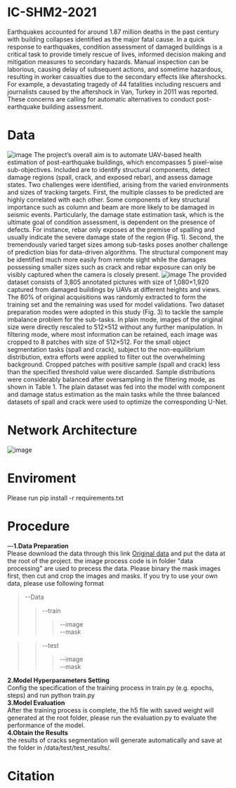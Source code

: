 # IC-SHM2-2021
Earthquakes accounted for around 1.87 million deaths in the past century with building collapses identified as the major fatal cause. In a quick response to earthquakes, condition assessment of damaged buildings is a critical task to provide timely rescue of lives, informed decision making and mitigation measures to secondary hazards. Manual inspection can be laborious, causing delay of subsequent actions, and sometime hazardous, resulting in worker casualties due to the secondary effects like aftershocks.  For example, a devastating tragedy of  44 fatalities including rescuers and journalists caused by the aftershock in Van, Turkey in 2011 was reported. These concerns are calling for automatic alternatives to conduct post-earthquake building assessment.
# Data
![image](https://user-images.githubusercontent.com/77284145/188786135-8473ce7d-7038-4338-8d62-6cdd367532e3.png)
The project’s overall aim is to automate UAV-based health estimation of post-earthquake buildings, which encompasses 5 pixel-wise sub-objectives. Included are to identify structural components, detect damage regions (spall, crack, and exposed rebar), and assess damage states. Two challenges were identified, arising from the varied environments and sizes of tracking targets. First, the multiple classes to be predicted are highly correlated with each other. Some components of key structural importance such as column and beam are more likely to be damaged in seismic events. Particularly, the damage state estimation task, which is the ultimate goal of condition assessment, is dependent on the presence of defects. For instance, rebar only exposes at the premise of spalling and usually indicate the severe damage state of the region (Fig. 1).  Second, the tremendously varied target sizes among sub-tasks poses another challenge of prediction bias for data-driven algorithms. The structural component may be identified much more easily from remote sight while the damages possessing smaller sizes such as crack and rebar exposure can only be visibly captured when the camera is closely present. 
![image](https://user-images.githubusercontent.com/77284145/188786336-3bd09bf7-7f6d-4fd5-88b6-196a12cf1007.png)
The provided dataset consists of 3,805 annotated pictures with size of 1,080×1,920 captured from damaged buildings by UAVs at different heights and views. The 80% of original acquisitions was randomly extracted to form the training set and the remaining was used for model validations. Two dataset preparation modes were adopted in this study (Fig. 3) to tackle the sample imbalance problem for the sub-tasks. In plain mode, images of the original size were directly rescaled to 512×512 without any further manipulation. In filtering mode, where most information can be retained, each image was cropped to 8 patches with size of 512×512. For the small object segmentation tasks (spall and crack), subject to the non-equilibrium distribution, extra efforts were applied to filter out the overwhelming background. Cropped patches with positive sample (spall and crack) less than the specified threshold value were discarded. Sample distributions were considerably balanced after oversampling in the filtering mode, as shown in Table 1. The plain dataset was fed into the model with component and damage status estimation as the main tasks while the three balanced datasets of spall and crack were used to optimize the corresponding U-Net.  
# Network Architecture
![image](https://user-images.githubusercontent.com/77284145/188786021-5c2a0d59-2f1b-40ee-9229-035b3fbb5784.png)
# Enviroment
Please run pip install -r requirements.txt 
# Procedure
—__1.Data Preparation__  
Please download the data through this link [Original data](https://sail.cive.uh.edu/ic-shm2021/) and put the data at the root of the project.
the image process code is in folder "data processing" are used to precess the data. Please binary the mask images first, then cut and crop the images and masks.
If you try to use your own data, please use following format  
 >--Data  
 >> --train  
 >>> --image  
 >>> --mask  
 
 >> --test  
 >>> --image  
 >>> --mask  


__2.Model Hyperparameters Setting__  
Config the specification of the training process in train.py (e.g. epochs, steps) and run python train.py  
__3.Model Evaluation__    
After the training process is complete, the h5 file with saved weight will generated at the root folder, please run the evaluation.py to evaluate the performance of the model.  
__4.Obtain the Results__  
the results of cracks segmentation will generate automatically and save at the folder in /data/test/test_results/.  
# Citation
